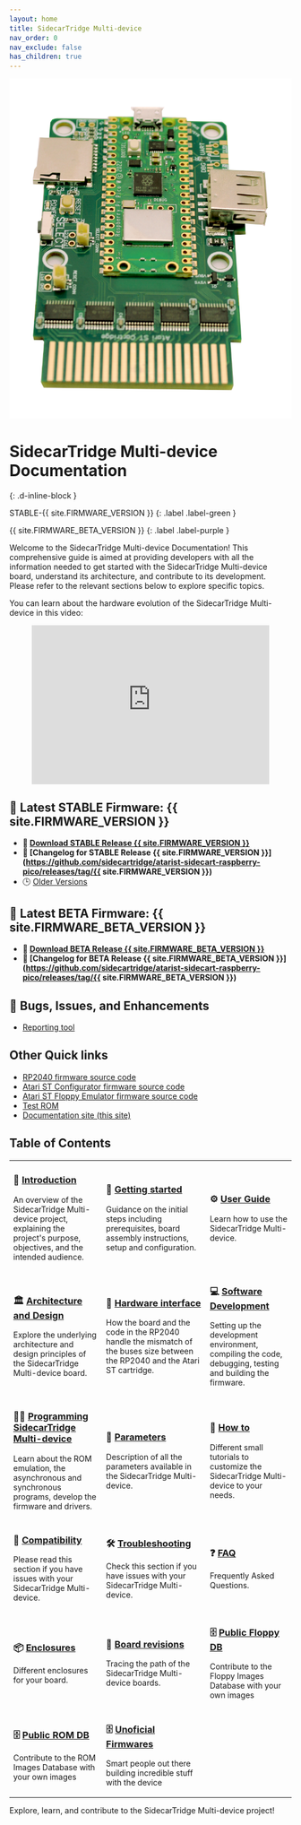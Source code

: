 ```yaml
---
layout: home
title: SidecarTridge Multi-device
nav_order: 0
nav_exclude: false
has_children: true
---
```



![SidecarTridge Multi-device](/sidecartridge-multidevice/assets/images/BOARD-3.1-PICOW-PERSPECTIVE.png)

# SidecarTridge Multi-device Documentation 
{: .d-inline-block }

STABLE-{{ site.FIRMWARE_VERSION }}
{: .label .label-green }

{{ site.FIRMWARE_BETA_VERSION }}
{: .label .label-purple }

Welcome to the SidecarTridge Multi-device Documentation! This comprehensive guide is aimed at providing developers with all the information needed to get started with the SidecarTridge Multi-device board, understand its architecture, and contribute to its development. Please refer to the relevant sections below to explore specific topics.

You can learn about the hardware evolution of the SidecarTridge Multi-device in this video:

<figure class="video_container" style="position: relative; padding-bottom: 56.25%; height: 0; overflow: hidden; max-width: 100%; background: #000;">
    <iframe style="position: absolute; top: 0; left: 0; width: 100%; height: 100%; border: 0;"
        src="https://www.youtube-nocookie.com/embed/RvREQNScEzE?iv_load_policy=3&amp;modestbranding=1&amp;playsinline=1&amp;showinfo=0&amp;rel=0&amp;enablejsapi=1;loading=lazy"
        allowfullscreen allowtransparency></iframe>
</figure>


## 🚀 Latest STABLE Firmware: {{ site.FIRMWARE_VERSION }}
* **💾 [Download STABLE Release {{ site.FIRMWARE_VERSION }}](https://sidecartridge.com/downloads)**
* **📝 [Changelog for STABLE Release {{ site.FIRMWARE_VERSION }}](https://github.com/sidecartridge/atarist-sidecart-raspberry-pico/releases/tag/{{ site.FIRMWARE_VERSION }})**
* 🕒 [Older Versions](https://github.com/sidecartridge/atarist-sidecart-raspberry-pico/releases)

## 🚀 Latest BETA Firmware: {{ site.FIRMWARE_BETA_VERSION }}
* **💾 [Download BETA Release {{ site.FIRMWARE_BETA_VERSION }}](https://sidecartridge.com/downloads)**
* **📝 [Changelog for BETA Release {{ site.FIRMWARE_BETA_VERSION }}](https://github.com/sidecartridge/atarist-sidecart-raspberry-pico/releases/tag/{{ site.FIRMWARE_BETA_VERSION }})**

## 🐞 Bugs, Issues, and Enhancements
* [Reporting tool](https://github.com/sidecartridge/atarist-sidecart-raspberry-pico/issues)

## Other Quick links
* [RP2040 firmware source code](https://github.com/sidecartridge/atarist-sidecart-raspberry-pico)
* [Atari ST Configurator firmware source code](https://github.com/sidecartridge/atarist-sidecart-firmware)
* [Atari ST Floppy Emulator firmware source code](https://github.com/sidecartridge/atarist-sidecart-floppy-emulator)
* [Test ROM](https://github.com/sidecartridge/atarist-sidecart-test-rom)
* [Documentation site (this site)](https://github.com/sidecartridge/sidecart-site-dev-docs)

## Table of Contents

<table style="border-collapse: collapse; border: 0;">
    <tr>
        <td style="border: none;">
            <h3>📘 <a href="/sidecartridge-multidevice/introduction/">Introduction</a></h3>
            <p>An overview of the SidecarTridge Multi-device project, explaining the project's purpose, objectives, and the intended audience.</p>
        </td>
        <td style="border: none;">
            <h3>🚀 <a href="/sidecartridge-multidevice/getting_started/">Getting started</a></h3>
            <p>Guidance on the initial steps including prerequisites, board assembly instructions, setup and configuration.</p>
        </td>
        <td style="border: none;">
            <h3>⚙️ <a href="/sidecartridge-multidevice/userguide/">User Guide</a></h3>
            <p>Learn how to use the SidecarTridge Multi-device.</p>
        </td>
    </tr>
    <tr>
        <td style="border: none;">
            <h3>🏛️ <a href="/sidecartridge-multidevice/architecture_and_design/">Architecture and Design</a></h3>
            <p>Explore the underlying architecture and design principles of the SidecarTridge Multi-device board.</p>
        </td>
        <td style="border: none;">
            <h3>🔌 <a href="/sidecartridge-multidevice/hardware_interface/">Hardware interface</a></h3>
            <p>How the board and the code in the RP2040 handle the mismatch of the buses size between the RP2040 and the Atari ST cartridge.</p>
        </td>
        <td style="border: none;">
            <h3>💻 <a href="/sidecartridge-multidevice/software_development/">Software Development</a></h3>
            <p>Setting up the development environment, compiling the code, debugging, testing and building the firmware.</p>
        </td>
    </tr>
    <tr>
        <td style="border: none;">
            <h3>👨‍💻 <a href="/sidecartridge-multidevice/programming_sidecart/">Programming SidecarTridge Multi-device</a></h3>
            <p>Learn about the ROM emulation, the asynchronous and synchronous programs, develop the firmware and drivers.</p>
        </td>
        <td style="border: none;">
            <h3>📄 <a href="/sidecartridge-multidevice/parameters/">Parameters</a></h3>
            <p>Description of all the parameters available in the SidecarTridge Multi-device.</p>
        </td>
        <td style="border: none;">
            <h3>🔧 <a href="/sidecartridge-multidevice/how_to/">How to</a></h3>
            <p>Different small tutorials to customize the SidecarTridge Multi-device to your needs.</p>
        </td>
    </tr>
    <tr>
        <td style="border: none;">
            <h3>🤝 <a href="/sidecartridge-multidevice/compatibility_issues/">Compatibility</a></h3>
            <p>Please read this section if you have issues with your SidecarTridge Multi-device.</p>
        </td>
        <td style="border: none;">
            <h3>🛠️ <a href="/sidecartridge-multidevice/troubleshooting/">Troubleshooting</a></h3>
            <p>Check this section if you have issues with your SidecarTridge Multi-device.</p>
        </td>
        <td style="border: none;">
            <h3>❓ <a href="/sidecartridge-multidevice/faq/">FAQ</a></h3>
            <p>Frequently Asked Questions.</p>
        </td>
    </tr>
    <tr>
        <td style="border: none;">
            <h3>📦 <a href="/sidecartridge-multidevice/cases/">Enclosures</a></h3>
            <p>Different enclosures for your board.</p>
        </td>
        <td style="border: none;">
            <h3>🔄 <a href="/sidecartridge-multidevice/revisions/">Board revisions</a></h3>
            <p>Tracing the path of the SidecarTridge Multi-device boards.</p>
         </td>
        <td style="border: none;">
            <h3>🗄️ <a href="/sidecartridge-multidevice/publicfloppydb/">Public Floppy DB</a></h3>
            <p>Contribute to the Floppy Images Database with your own images</p>
        </td>
    </tr>
    <tr>
        <td style="border: none;">
            <h3>🗄️ <a href="/sidecartridge-multidevice/publicromdb/">Public ROM DB</a></h3>
            <p>Contribute to the ROM Images Database with your own images</p>
        </td>
        <td style="border: none;">
            <h3>🗄️ <a href="/sidecartridge-multidevice/unofficial_firmwares/">Unoficial Firmwares</a></h3>
            <p>Smart people out there building incredible stuff with the device</p>
        </td>
        <td style="border: none;">
         </td>
    </tr>
</table>


Explore, learn, and contribute to the SidecarTridge Multi-device project!